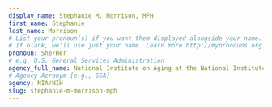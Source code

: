 ```yaml
---
display_name: Stephanie M. Morrison, MPH
first_name: Stephanie
last_name: Morrison
# List your pronoun(s) if you want them displayed alongside your name.
# If blank, we'll use just your name. Learn more http://mypronouns.org
pronoun: She/Her
# e.g. U.S. General Services Administration
agency_full_name: National Institute on Aging at the National Institutes of Health
# Agency Acronym [e.g., GSA]
agency: NIA/NIH
slug: stephanie-m-morrison-mph
---
```

